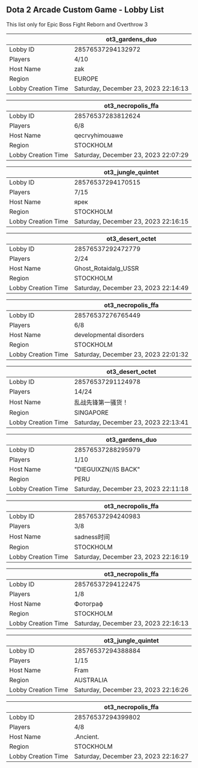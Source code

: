 ## Dota 2 Arcade Custom Game - Lobby List

This list only for Epic Boss Fight Reborn and Overthrow 3

|  | ot3_gardens_duo |
| ------ | ------ |
| Lobby ID | 28576537294132972 |
| Players | 4/10 |
| Host Name | zak |
| Region | EUROPE |
| Lobby Creation Time | Saturday, December 23, 2023 22:16:13 |


|  | ot3_necropolis_ffa |
| ------ | ------ |
| Lobby ID | 28576537283812624 |
| Players | 6/8 |
| Host Name | qecrvyhimouawe |
| Region | STOCKHOLM |
| Lobby Creation Time | Saturday, December 23, 2023 22:07:29 |


|  | ot3_jungle_quintet |
| ------ | ------ |
| Lobby ID | 28576537294170515 |
| Players | 7/15 |
| Host Name | ярек |
| Region | STOCKHOLM |
| Lobby Creation Time | Saturday, December 23, 2023 22:16:15 |


|  | ot3_desert_octet |
| ------ | ------ |
| Lobby ID | 28576537292472779 |
| Players | 2/24 |
| Host Name | Ghost_Rotaidalg_USSR |
| Region | STOCKHOLM |
| Lobby Creation Time | Saturday, December 23, 2023 22:14:49 |


|  | ot3_necropolis_ffa |
| ------ | ------ |
| Lobby ID | 28576537276765449 |
| Players | 6/8 |
| Host Name | developmental disorders |
| Region | STOCKHOLM |
| Lobby Creation Time | Saturday, December 23, 2023 22:01:32 |


|  | ot3_desert_octet |
| ------ | ------ |
| Lobby ID | 28576537291124978 |
| Players | 14/24 |
| Host Name | 乱战先锋第一骚货！ |
| Region | SINGAPORE |
| Lobby Creation Time | Saturday, December 23, 2023 22:13:41 |


|  | ot3_gardens_duo |
| ------ | ------ |
| Lobby ID | 28576537288295979 |
| Players | 1/10 |
| Host Name | "DIEGUIXZN//IS BACK" |
| Region | PERU |
| Lobby Creation Time | Saturday, December 23, 2023 22:11:18 |


|  | ot3_necropolis_ffa |
| ------ | ------ |
| Lobby ID | 28576537294240983 |
| Players | 3/8 |
| Host Name | sadness时间 |
| Region | STOCKHOLM |
| Lobby Creation Time | Saturday, December 23, 2023 22:16:19 |


|  | ot3_necropolis_ffa |
| ------ | ------ |
| Lobby ID | 28576537294122475 |
| Players | 1/8 |
| Host Name | Фотограф |
| Region | STOCKHOLM |
| Lobby Creation Time | Saturday, December 23, 2023 22:16:13 |


|  | ot3_jungle_quintet |
| ------ | ------ |
| Lobby ID | 28576537294388884 |
| Players | 1/15 |
| Host Name | Fram |
| Region | AUSTRALIA |
| Lobby Creation Time | Saturday, December 23, 2023 22:16:26 |


|  | ot3_necropolis_ffa |
| ------ | ------ |
| Lobby ID | 28576537294399802 |
| Players | 4/8 |
| Host Name | .Ancient. |
| Region | STOCKHOLM |
| Lobby Creation Time | Saturday, December 23, 2023 22:16:27 |


